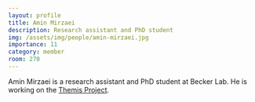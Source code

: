 ```yaml
---
layout: profile
title: Amin Mirzaei
description: Research assistant and PhD student
img: /assets/img/people/amin-mirzaei.jpg
importance: 11
category: member
room: 270
---
```


Amin Mirzaei is a research assistant and PhD student at Becker Lab. He is working on the [Themis Project](/projects/2022_themis).
